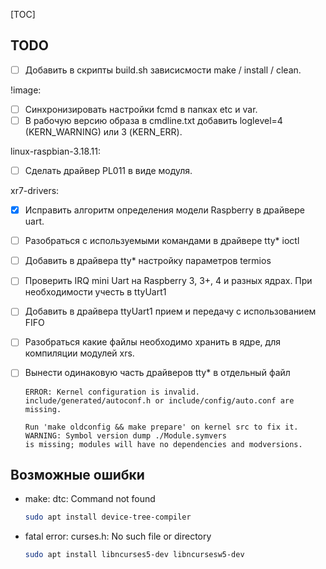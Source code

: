 [TOC]

## TODO

- [ ] Добавить в скрипты build.sh зависисмости make / install / clean.

!image:
- [ ] Синхронизировать настройки fcmd в папках etc и var.
- [ ] В рабочую версию образа в cmdline.txt добавить loglevel=4 (KERN_WARNING) или 3 (KERN_ERR).

linux-raspbian-3.18.11:
- [ ] Сделать драйвер PL011 в виде модуля.

xr7-drivers:
- [x] Исправить алгоритм определения модели Raspberry в драйвере uart.
- [ ] Разобраться с используемыми командами в драйвере tty* ioctl
- [ ] Добавить в драйвера tty* настройку параметров termios
- [ ] Проверить IRQ mini Uart на Raspberry 3, 3+, 4 и разных ядрах. При необходимости учесть в ttyUart1
- [ ] Добавить в драйвера ttyUart1 прием и передачу с использованием FIFO
- [ ] Разобраться какие файлы необходимо хранить в ядре, для компиляции модулей xrs.
- [ ] Вынести одинаковую часть драйверов tty* в отдельный файл
  ```
  ERROR: Kernel configuration is invalid.
  include/generated/autoconf.h or include/config/auto.conf are missing.

  Run 'make oldconfig && make prepare' on kernel src to fix it.
  WARNING: Symbol version dump ./Module.symvers
  is missing; modules will have no dependencies and modversions.
  ```


## Возможные ошибки

- make: dtc: Command not found
  ```sh
  sudo apt install device-tree-compiler
  ```

- fatal error: curses.h: No such file or directory
  ```sh
  sudo apt install libncurses5-dev libncursesw5-dev
  ```